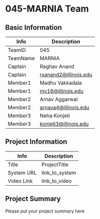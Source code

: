 # 045-MARNIA Team

## Basic Information

|   Info      |        Description     |
| ----------- | ---------------------- |
| TeamID      |         045      |
| TeamName    |     MARNIA|
| Captain     |  Raghav Anand |
| Captain     |      rsanand2@illinois.edu     |
| Member1     |  Madhu Vakkadala |
| Member1     |      mv16@illinois.edu     |
| Member2     |   Arnav Aggarwal   |
| Member2     |      arnava4@illinois.edu     |
| Member3     |   Neha Konjeti   |
| Member3     |      konjeti3@illinois.edu     |

## Project Information

|   Info      |        Description     |
| ----------- | ---------------------- |
|  Title      |       ProjectTitle     |
| System URL  |      link_to_system    |
| Video Link  |      link_to_video     |

## Project Summary
Please put your project summary here
